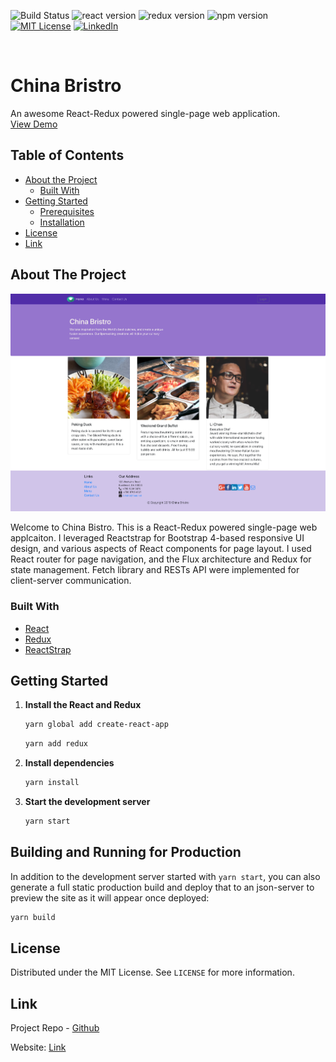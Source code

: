<!-- PROJECT SHIELDS -->
![Build Status][build-shield]
![react version](https://img.shields.io/badge/react-v16.8.6-blue.svg?style=flat-square)
![redux version](https://img.shields.io/badge/redux-v4.0.1-purple.svg?style=flat-square)
![npm version](https://img.shields.io/badge/npm-v6.9.0-red.svg?style=flat-square)
[![MIT License][license-shield]](license-url)
[![LinkedIn][linkedin-shield]](linkedin-url)



<br />
<p align="center">
  <h1 align="left">China Bristro</h1>
  <p align="left">
    An awesome React-Redux powered single-page web application. 
    <br />
    <a href="https://youtu.be/B0p8dqbcCp8">View Demo</a>
  </p>
</p>



<!-- TABLE OF CONTENTS -->
## Table of Contents

* [About the Project](#about-the-project)
  * [Built With](#built-with)
* [Getting Started](#getting-started)
  * [Prerequisites](#prerequisites)
  * [Installation](#installation)
* [License](#license)
* [Link](#link)




<!-- ABOUT THE PROJECT -->
## About The Project

![Product Name Screen Shot](./ChinaBistro.png)

Welcome to China Bistro. This is a React-Redux powered single-page web applcaiton. I leveraged Reactstrap for Bootstrap 4-based responsive UI design, and various aspects of React components for page layout. I used React router for page navigation, and the Flux architecture and Redux for state management. Fetch library and RESTs API were implemented for client-server communication.

### Built With
* [React](https://reactjs.org/)
* [Redux](https://redux.js.org/)
* [ReactStrap](https://reactstrap.github.io/)



<!-- GETTING STARTED -->
## Getting Started

1. **Install the React and Redux**

   ```sh
   yarn global add create-react-app
   ```
   ```sh
   yarn add redux
   ```

2. **Install dependencies**

   ```sh
   yarn install
   ```

3. **Start the development server**

   ```sh
   yarn start
   ```

## Building and Running for Production

In addition to the development server started with `yarn start`, you can also generate a full static production build and deploy that to an json-server to preview the site as it will appear once deployed:

```sh
yarn build
```

<!-- LICENSE -->
## License

Distributed under the MIT License. See `LICENSE` for more information.



<!-- CONTACT -->
## Link

Project Repo - [Github](https://github.com/chen1649chenli/china_bistro)

Website: [Link](http://www.chinabristro.com:4000)



<!-- MARKDOWN LINKS & IMAGES -->
[build-shield]: https://img.shields.io/badge/build-passing-brightgreen.svg?style=flat-square
[contributors-shield]: https://img.shields.io/badge/contributors-1-orange.svg?style=flat-square
[license-shield]: https://img.shields.io/badge/license-MIT-blue.svg?style=flat-square
[license-url]: https://choosealicense.com/licenses/mit
[linkedin-shield]: https://img.shields.io/badge/-LinkedIn-black.svg?style=flat-square&logo=linkedin&colorB=555
[linkedin-url]: https://www.linkedin.com/in/lichen1649/
[product-screenshot]: https://raw.githubusercontent.com/othneildrew/Best-README-Template/master/screenshot.png
